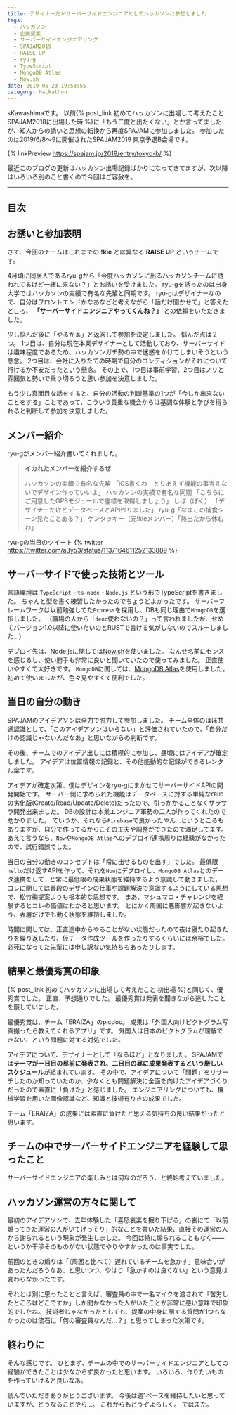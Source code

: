 ```yaml
---
title: デザイナーだがサーバーサイドエンジニアとしてハッカソンに参加しました
tags:
  - ハッカソン
  - 企画提案
  - サーバーサイドエンジニアリング
  - SPAJAM2019
  - RAISE UP
  - ryu-g
  - TypeScript
  - MongoDB Atlas
  - Now.sh
date: 2019-06-23 19:53:55
category: Hackathon
---
```


sKawashimaです。
以前{% post_link 初めてハッカソンに出場して考えたこと SPAJAM2018に出場した時 %}に「もう二度と出たくない」とか言ってましたが、知人からの誘いと思想の転換から再度SPAJAMに参加しました。
参加したのは2019/6/8〜9に開催されたSPAJAM2019 東京予選B会場です。

{% linkPreview https://spajam.jp/2019/entry/tokyo-b/ %}

最近このブログの更新はハッカソン出場記録ばかりになってきてますが、次以降はいろいろ別のこと書くので今回はご容赦を。

<!-- more -->

---

## 目次

<!-- toc -->

## お誘いと参加表明

さて、今回のチームはこれまでの **!kie** とは異なる **RAISE UP** というチームです。

4月頃に同居人であるryu-gから「今度ハッカソンに出るハッカソンチームに誘われてるけど一緒に来ない？」とお誘いを受けました。
ryu-gを誘ったのは出身大学ではハッカソンの実績で有名な先輩と同期です。
ryu-gはデザイナーなので、自分はフロントエンドかなあなどと考えながら「話だけ聞かせて」と答えたところ、 **「サーバーサイドエンジニアやってくんね？」** との依頼をいただきました。

少し悩んだ後に「やるかぁ」と返答して参加を決定しました。
悩んだ点は２つ。
1つ目は、自分は現在本業デザイナーとして活動しており、サーバーサイドは趣味程度であるため、ハッカソンガチ勢の中で迷惑をかけてしまいそうという懸念。
2つ目は、会社に入りたての時期で自分のコンディションがそれについて行けるか不安だったという懸念。
その上で、1つ目は事前学習、2つ目はノリと雰囲気と勢いで乗り切ろうと思い参加を決意しました。

もう少し真面目な話をすると、自分の活動の判断基準の1つが「今しか出来ないことをする」ことであって、こういう貴重な機会からは基調な体験と学びを得られると判断して参加を決意しました。

## メンバー紹介

ryu-gがメンバー紹介書いてくれました。

> **イカれたメンバーを紹介するぜ**
>
> ハッカソンの実績で有名な先輩 「iOS書くわ　とりあえず機能の事考えないでデザイン作っていいよ」
> ハッカソンの実績で有名な同期 「こちらにご用意したGPSモジュールで座標を取得しましょう」
> しば（ぼく） 「デザイナーだけどデータベースとAPI作りました」
> ryu-g「なまこの捕食シーン見たことある？」
> ケンタッキー（元!kieメンバー）「熱出たから休むわ」

ryu-gの当日のツイート
{% twitter https://twitter.com/a3y53/status/1137164611252133889 %}

## サーバーサイドで使った技術とツール

言語環境は `TypeScript` - `ts-node` - `Node.js` という形でTypeScriptを書きました。
ちゃんと型を書く練習したかったのでちょうどよかったです。
サーバーフレームワークは以前勉強してた`Express`を採用し、DBも同じ理由で`MongoDB`を選択しました。
（職場の人から「`deno`使わないの？」って言われましたが、せめてバージョン1.0以降に使いたいのとRUSTで書ける気がしないのでスルーしました…）

デプロイ先は、Node.jsに関しては[Now.sh](http://now.sh)を使いました。
なんせ名前にセンスを感じるし、使い勝手も非常に良いと聞いていたので使ってみました。
正直使いやすくて大好きです。
`MongoDB`に関しては、[MongoDB Atlas](https://cloud.mongodb.com/)を使用しました。
初めて使いましたが、色々見やすくて便利でした。

## 当日の自分の動き

SPAJAMのアイデアソンは全力で脱力して参加しました。
チーム全体のほぼ共通認識として、「このアイデアソンはいらない」と評価されていたので、「自分だけの認識じゃないんだなあ」と思いながらの判断です。

その後、チームでのアイデア出しには積極的に参加し、昼頃にはアイデアが確定しました。
アイデアは位置情報の記録と、その他能動的な記録ができるレンタル傘です。

アイデアが確定次第、僕はデザインをryu-gにまかせてサーバーサイドAPIの開発開始です。
サーバー側に求められた機能はデータベースに対する単純な`CRUD`の劣化版(Create/Read/~~Update~~/~~Delete~~)だったので、引っかかることなくサラサラ開発出来ました。
DBの設計は本業エンジニア軍勢の二人が作ってくれたので助かりました。
ていうか、それなら`Firebase`で良かったやん…というところもありますが、自分で作ってるからこその工夫や調整ができたので満足してます。
あえて言うなら、`Now`や`MongoDB Atlas`へのデプロイ/連携周りは経験がなかったので、試行錯誤でした。

当日の自分の動きのコンセプトは「常に出せるものを出す」でした。
最低限`hello`だけ返すAPIを作って、それを`Now`にデプロイし、`MongoDB Atlas`とのデータ連携をして…と常に最低限の成果状態を維持するよう意識して動きました。
コレに関しては普段のデザインの仕事や課題解決で意識するようにしている思想で、松竹梅提案よりも根本的な思想です。
まあ、マシュマロ・チャレンジを経験するとコレの価値はわかると思います。
とにかく周囲に悪影響が起きないよう、表層だけでも動く状態を維持しました。

時間に関しては、正直途中からやることがない状態だったので夜は寝たり起きたりを繰り返したり、仮データ作成ツールを作ったりするくらいには余裕でした。
必死になってた先輩には申し訳ない気持ちもあったりします。

## 結果と最優秀賞の印象

{% post_link 初めてハッカソンに出場して考えたこと 初出場 %}と同じく、優秀賞でした。
正直、予想通りでした。
最優秀賞は発表を聞きながら逃したことを察していました。

最優秀賞は、チーム「ERAIZA」のpicdoc。
成果は「外国人向けピクトグラム写真撮ったら教えてくれるアプリ」です。
外国人は日本のピクトグラムが理解できない、という問題に対する対処でした。

アイデアについて、デザイナーとして「なるほど」となりました。
SPAJAMでは**テーマが一日目の昼前に発表され、二日目の昼に成果発表するという厳しいスケジュール**が組まれています。
その中で、アイデアについて「問題」をリサーチしたのか知っていたのか、少なくとも問題解決に全面を向けたアイデアづくりだったので素直に「負けた」と感じました。
エンジニアリングについても、機械学習を用いた画像認識など、知識と技術有りきの成果でした。

チーム「ERAIZA」の成果には素直に負けたと思える気持ちの良い結果だったと思います。

## チームの中でサーバーサイドエンジニアを経験して思ったこと

サーバーサイドエンジニアの楽しみとは何なのだろう、と終始考えていました。

## ハッカソン運営の方々に関して

最初のアイデアソンで、去年体験した「喜怒哀楽を掘り下げる」の哀にて「以前煽ってきた運営の人がいてげっそり」的なことを書いた結果、直接その運営の人から謝られるという現象が発生しました。
今回は特に煽られることもなく――というか干渉そのものがない状態でやりやすかったのは事実でした。

前回のときの煽りは「（周囲と比べて）遅れているチームを急かす」意味合いがあったんだろうなあ、と思いつつ、やはり「急かすのは良くない」という意見は変わらなかったです。

それとは別に思ったことと言えば、審査員の中で一名マイクを渡されて「苦労したところはどこですか」しか聞かなかった人がいたことが非常に悪い意味で印象的でしたね。
技術者じゃなかったとしても、提案の中身に関する質問が1つもなかったのは流石に「何の審査員なんだ…？」と思ってしまった次第です。

## 終わりに

そんな感じです。
ひとまず、チームの中でのサーバーサイドエンジニアとしての経験ができたことは少なからず良かったと思います。
いろいろ、作りたいものを作っていけると良いなあ。

読んでいただきありがとうございます。
今後は週1ペースを維持したいと思っていますが、どうなることやら…。
これからもどうぞよろしく。
ではまた。
